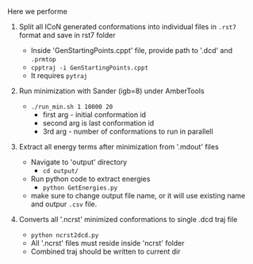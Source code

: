 Here we performe 

1. Split all ICoN generated conformations into individual files in `.rst7` format and save in rst7 folder
   - Inside 'GenStartingPoints.cppt' file, provide path to '.dcd' and `.prmtop`
   - `cpptraj -i GenStartingPoints.cppt`
   - It requires `pytraj`

2. Run minimization with Sander (igb=8) under AmberTools
   - `./run_min.sh 1 10000 20`
     - first arg - initial conformation id
     - second arg is last conformation id
     - 3rd arg - number of conformations to run in parallell
     
3. Extract all energy terms after minimization from '.mdout' files
   - Navigate to 'output' directory
     - `cd output/`
   - Run python code to extract energies  
      - `python GetEnergies.py`
   - make sure to change output file name, or it will use existing name and outpur `.csv` file.
4. Converts all '.ncrst' minimized conformations to single .dcd traj file
     - `python ncrst2dcd.py` 
     - All '.ncrst' files must reside inside 'ncrst' folder
     - Combined traj should be written to current dir


